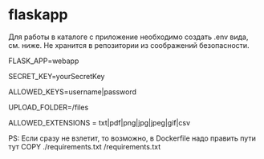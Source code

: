 # flaskapp
Для работы в каталоге с приложение необходимо создать .env вида, см. ниже. Не хранится в репозитории из соображений безопасности.


FLASK_APP=webapp

SECRET_KEY=yourSecretKey

ALLOWED_KEYS=username|password

UPLOAD_FOLDER=/files

ALLOWED_EXTENSIONS = txt|pdf|png|jpg|jpeg|gif|csv


PS: Если сразу не взлетит, то возможно, в Dockerfile надо править пути тут COPY ./requirements.txt /requirements.txt 
